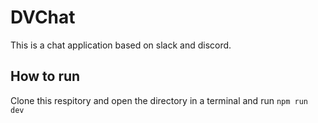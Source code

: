 # DVChat
This is a chat application based on slack and discord.
## How to run
Clone this respitory and open the directory in a terminal and run `npm run dev`
